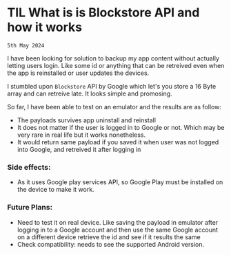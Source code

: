 # TIL What is is Blockstore API and how it works

`5th May 2024`

I have been looking for solution to backup my app content without actually letting users login. Like some id or anything that can be retreived even when the app is reinstalled or user updates the devices.

I stumbled upon `Blockstore` API by Google which let's you store a 16 Byte array and can retreive late. It looks simple and promosing.

So far, I have been able to test on an emulator and the results are as follow:

- The payloads survives app uninstall and reinstall
- It does not matter if the user is logged in to Google or not. Which may be very rare in real life but it works nonetheless. 
- It would return same payload if you saved it when user was not logged into Google, and retreived it after logging in

### Side effects:
- As it uses Google play services API, so Google Play must be installed on the device to make it work. 

### Future Plans:
- Need to test it on real device. Like saving the payload in emulator after logging in to a Google account and then use the same Google account on a different device retrieve the id and see if it results the same
- Check compatibility: needs to see the supported Android version.